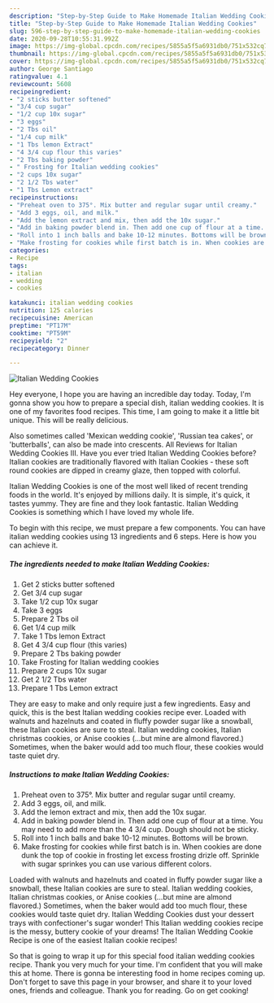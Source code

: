 ```yaml
---
description: "Step-by-Step Guide to Make Homemade Italian Wedding Cookies"
title: "Step-by-Step Guide to Make Homemade Italian Wedding Cookies"
slug: 596-step-by-step-guide-to-make-homemade-italian-wedding-cookies
date: 2020-09-28T10:55:31.992Z
image: https://img-global.cpcdn.com/recipes/5855a5f5a6931db0/751x532cq70/italian-wedding-cookies-recipe-main-photo.jpg
thumbnail: https://img-global.cpcdn.com/recipes/5855a5f5a6931db0/751x532cq70/italian-wedding-cookies-recipe-main-photo.jpg
cover: https://img-global.cpcdn.com/recipes/5855a5f5a6931db0/751x532cq70/italian-wedding-cookies-recipe-main-photo.jpg
author: George Santiago
ratingvalue: 4.1
reviewcount: 5608
recipeingredient:
- "2 sticks butter softened"
- "3/4 cup sugar"
- "1/2 cup 10x sugar"
- "3 eggs"
- "2 Tbs oil"
- "1/4 cup milk"
- "1 Tbs lemon Extract"
- "4 3/4 cup flour this varies"
- "2 Tbs baking powder"
- " Frosting for Italian wedding cookies"
- "2 cups 10x sugar"
- "2 1/2 Tbs water"
- "1 Tbs Lemon extract"
recipeinstructions:
- "Preheat oven to 375°. Mix butter and regular sugar until creamy."
- "Add 3 eggs, oil, and milk."
- "Add the lemon extract and mix, then add the 10x sugar."
- "Add in baking powder blend in. Then add one cup of flour at a time. You may need to add more than the 4 3/4 cup. Dough should not be sticky."
- "Roll into 1 inch balls and bake 10-12 minutes. Bottoms will be brown."
- "Make frosting for cookies while first batch is in. When cookies are done dunk the top of cookie in frosting let excess frosting drizle off. Sprinkle with sugar sprinkes you can use various different colors."
categories:
- Recipe
tags:
- italian
- wedding
- cookies

katakunci: italian wedding cookies 
nutrition: 125 calories
recipecuisine: American
preptime: "PT17M"
cooktime: "PT59M"
recipeyield: "2"
recipecategory: Dinner

---
```



![Italian Wedding Cookies](https://img-global.cpcdn.com/recipes/5855a5f5a6931db0/751x532cq70/italian-wedding-cookies-recipe-main-photo.jpg)

Hey everyone, I hope you are having an incredible day today. Today, I'm gonna show you how to prepare a special dish, italian wedding cookies. It is one of my favorites food recipes. This time, I am going to make it a little bit unique. This will be really delicious.

Also sometimes called &#39;Mexican wedding cookie&#39;, &#39;Russian tea cakes&#39;, or &#39;butterballs&#39;, can also be made into crescents. All Reviews for Italian Wedding Cookies III. Have you ever tried Italian Wedding Cookies before? Italian cookies are traditionally flavored with Italian Cookies - these soft round cookies are dipped in creamy glaze, then topped with colorful.

Italian Wedding Cookies is one of the most well liked of recent trending foods in the world. It's enjoyed by millions daily. It is simple, it's quick, it tastes yummy. They are fine and they look fantastic. Italian Wedding Cookies is something which I have loved my whole life.


To begin with this recipe, we must prepare a few components. You can have italian wedding cookies using 13 ingredients and 6 steps. Here is how you can achieve it.

<!--inarticleads1-->

##### The ingredients needed to make Italian Wedding Cookies:

1. Get 2 sticks butter softened
1. Get 3/4 cup sugar
1. Take 1/2 cup 10x sugar
1. Take 3 eggs
1. Prepare 2 Tbs oil
1. Get 1/4 cup milk
1. Take 1 Tbs lemon Extract
1. Get 4 3/4 cup flour (this varies)
1. Prepare 2 Tbs baking powder
1. Take  Frosting for Italian wedding cookies
1. Prepare 2 cups 10x sugar
1. Get 2 1/2 Tbs water
1. Prepare 1 Tbs Lemon extract


They are easy to make and only require just a few ingredients. Easy and quick, this is the best Italian wedding cookies recipe ever. Loaded with walnuts and hazelnuts and coated in fluffy powder sugar like a snowball, these Italian cookies are sure to steal. Italian wedding cookies, Italian christmas cookies, or Anise cookies (…but mine are almond flavored.) Sometimes, when the baker would add too much flour, these cookies would taste quiet dry. 

<!--inarticleads2-->

##### Instructions to make Italian Wedding Cookies:

1. Preheat oven to 375°. Mix butter and regular sugar until creamy.
1. Add 3 eggs, oil, and milk.
1. Add the lemon extract and mix, then add the 10x sugar.
1. Add in baking powder blend in. Then add one cup of flour at a time. You may need to add more than the 4 3/4 cup. Dough should not be sticky.
1. Roll into 1 inch balls and bake 10-12 minutes. Bottoms will be brown.
1. Make frosting for cookies while first batch is in. When cookies are done dunk the top of cookie in frosting let excess frosting drizle off. Sprinkle with sugar sprinkes you can use various different colors.


Loaded with walnuts and hazelnuts and coated in fluffy powder sugar like a snowball, these Italian cookies are sure to steal. Italian wedding cookies, Italian christmas cookies, or Anise cookies (…but mine are almond flavored.) Sometimes, when the baker would add too much flour, these cookies would taste quiet dry. Italian Wedding Cookies dust your dessert trays with confectioner&#39;s sugar wonder! This Italian wedding cookies recipe is the messy, buttery cookie of your dreams! The Italian Wedding Cookie Recipe is one of the easiest Italian cookie recipes! 

So that is going to wrap it up for this special food italian wedding cookies recipe. Thank you very much for your time. I'm confident that you will make this at home. There is gonna be interesting food in home recipes coming up. Don't forget to save this page in your browser, and share it to your loved ones, friends and colleague. Thank you for reading. Go on get cooking!

